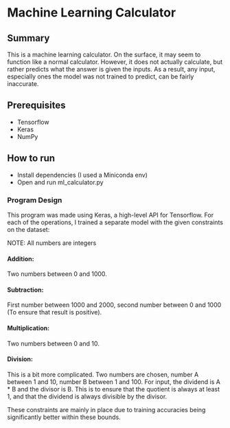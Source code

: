 # **Machine Learning Calculator**
## **Summary**
This is a machine learning calculator. On the surface, it may seem to function like a normal calculator. However, it does not actually calculate, but rather predicts what the answer is given the inputs. As a result, any input, especially ones the model was not trained to predict, can be fairly inaccurate.

## **Prerequisites**
- Tensorflow
- Keras
- NumPy

## **How to run**
- Install dependencies (I used a Miniconda env)
- Open and run ml_calculator.py

### **Program Design**
This program was made using Keras, a high-level API for Tensorflow. For each of the operations, I trained a separate model with the given constraints on the dataset:

NOTE: All numbers are integers

#### **Addition:** 
Two numbers between 0 and 1000.
#### **Subtraction:** 
First number between 1000 and 2000, second number between 0 and 1000 (To ensure that result is positive).
#### **Multiplication:** 
Two numbers between 0 and 10.
#### **Division:** 
This is a bit more complicated. Two numbers are chosen, number A between 1 and 10, number B between 1 and 100. For input, the dividend is A * B and the divisor is B. This is to ensure that the quotient is always at least 1, and that the dividend is always divisible by the divisor.

These constraints are mainly in place due to training accuracies being significantly better within these bounds.
